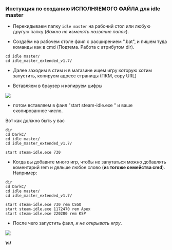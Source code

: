 ### Инстукция по созданию **ИСПОЛНЯЕМОГО ФАЙЛА** для idle master

+ Перекидываем папку `idle master` на рабочий стол или любую другую папку (*Важно не изменять название папок*).

+ Создаём на рабочем столе фаил с расширением ".bat", и пишем туда команды как в cmd (Подтема. Работа с атрибутом dir).

```
cd idle master/
cd idle_master_extended_v1.7/
```
+ Далее заходим в стим и в магазине ищем игру которую хотим запустить, копируем адресс страницы (ПКМ, copy URL)

+ Вставляем в браузер и копируем цифры
 
<!--фото 1-->
![](https://github.com/Stas-inside/Ready-made_settings_for_Idle-master/blob/main/Pictures/Capture.PNG)

+ потом вставляем в фаил "start steam-idle.exe " и ваше скопированное число.

Вот как должно быть у вас

```
dir
cd DarkC/
cd idle master/
cd idle_master_extended_v1.7/

start steam-idle.exe 730
```

+ Когда вы добавите много игр, чтобы не запутаться можно добавлять коментарий rem и двльше любое слово (**из тогоже семейства cmd**).
Например:
```
dir
cd DarkC/
cd idle master/
cd idle_master_extended_v1.7/

start steam-idle.exe 730 rem CSGO
start steam-idle.exe 1172470 rem Apex
start steam-idle.exe 220200 rem KSP
```

+ После чего запустить фаил, *и не открывать игру*.
<!--фото 2-->
![](https://github.com/Stas-inside/Ready-made_settings_for_Idle-master/blob/main/Pictures/Captu323re.PNG)

**\s/**
